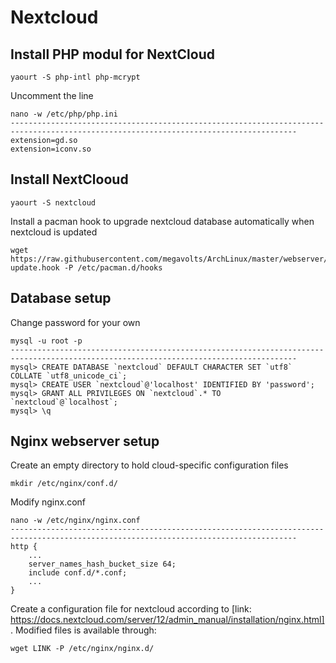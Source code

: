 # Nextcloud


## Install PHP modul for NextCloud
```
yaourt -S php-intl php-mcrypt
```
Uncomment the line
```
nano -w /etc/php/php.ini
--------------------------------------------------------------------------------------------------------------------------------------
extension=gd.so
extension=iconv.so
```

## Install NextClooud
```
yaourt -S nextcloud
```
Install a pacman hook to upgrade nextcloud database automatically when nextcloud is updated
```
wget https://raw.githubusercontent.com/megavolts/ArchLinux/master/webserver/scripts/nextcloud-update.hook -P /etc/pacman.d/hooks
```

## Database setup
Change password for your own
```
mysql -u root -p
--------------------------------------------------------------------------------------------------------------------------------------
mysql> CREATE DATABASE `nextcloud` DEFAULT CHARACTER SET `utf8` COLLATE `utf8_unicode_ci`;
mysql> CREATE USER `nextcloud`@'localhost' IDENTIFIED BY 'password';
mysql> GRANT ALL PRIVILEGES ON `nextcloud`.* TO `nextcloud`@`localhost`;
mysql> \q
```

## Nginx webserver setup
Create an empty directory to hold cloud-specific configuration files
```
mkdir /etc/nginx/conf.d/
```
Modify nginx.conf
```
nano -w /etc/nginx/nginx.conf
--------------------------------------------------------------------------------------------------------------------------------------
http {
    ...
    server_names_hash_bucket_size 64;
    include conf.d/*.conf;
    ...
}
```
Create a configuration file for nextcloud according to [link: https://docs.nextcloud.com/server/12/admin_manual/installation/nginx.html]. Modified files is available through:
```
wget LINK -P /etc/nginx/nginx.d/
```

